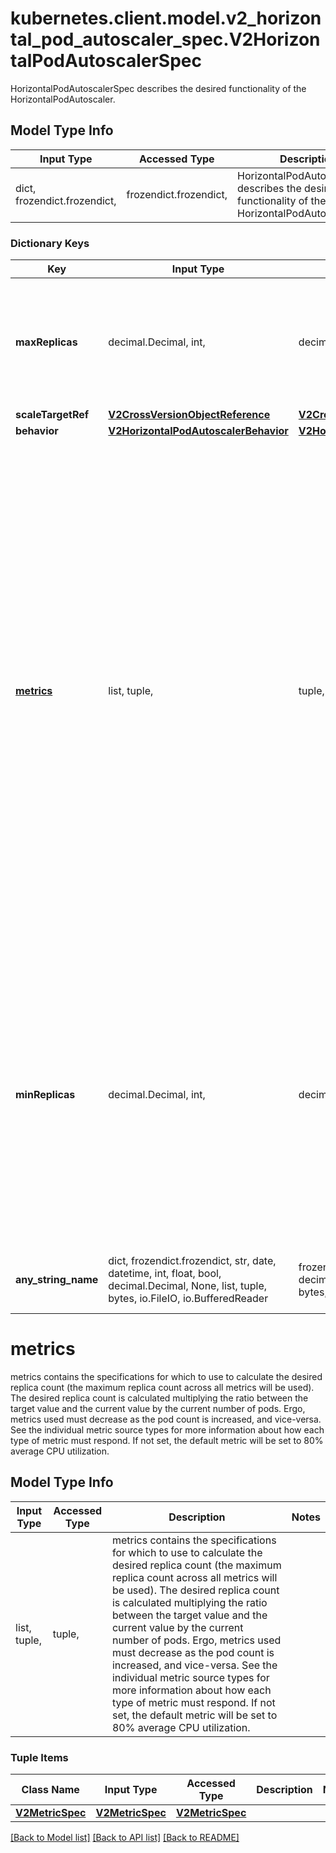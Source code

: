 # kubernetes.client.model.v2_horizontal_pod_autoscaler_spec.V2HorizontalPodAutoscalerSpec

HorizontalPodAutoscalerSpec describes the desired functionality of the HorizontalPodAutoscaler.

## Model Type Info
Input Type | Accessed Type | Description | Notes
------------ | ------------- | ------------- | -------------
dict, frozendict.frozendict,  | frozendict.frozendict,  | HorizontalPodAutoscalerSpec describes the desired functionality of the HorizontalPodAutoscaler. | 

### Dictionary Keys
Key | Input Type | Accessed Type | Description | Notes
------------ | ------------- | ------------- | ------------- | -------------
**maxReplicas** | decimal.Decimal, int,  | decimal.Decimal,  | maxReplicas is the upper limit for the number of replicas to which the autoscaler can scale up. It cannot be less that minReplicas. | value must be a 32 bit integer
**scaleTargetRef** | [**V2CrossVersionObjectReference**](V2CrossVersionObjectReference.md) | [**V2CrossVersionObjectReference**](V2CrossVersionObjectReference.md) |  | 
**behavior** | [**V2HorizontalPodAutoscalerBehavior**](V2HorizontalPodAutoscalerBehavior.md) | [**V2HorizontalPodAutoscalerBehavior**](V2HorizontalPodAutoscalerBehavior.md) |  | [optional] 
**[metrics](#metrics)** | list, tuple,  | tuple,  | metrics contains the specifications for which to use to calculate the desired replica count (the maximum replica count across all metrics will be used).  The desired replica count is calculated multiplying the ratio between the target value and the current value by the current number of pods.  Ergo, metrics used must decrease as the pod count is increased, and vice-versa.  See the individual metric source types for more information about how each type of metric must respond. If not set, the default metric will be set to 80% average CPU utilization. | [optional] 
**minReplicas** | decimal.Decimal, int,  | decimal.Decimal,  | minReplicas is the lower limit for the number of replicas to which the autoscaler can scale down.  It defaults to 1 pod.  minReplicas is allowed to be 0 if the alpha feature gate HPAScaleToZero is enabled and at least one Object or External metric is configured.  Scaling is active as long as at least one metric value is available. | [optional] value must be a 32 bit integer
**any_string_name** | dict, frozendict.frozendict, str, date, datetime, int, float, bool, decimal.Decimal, None, list, tuple, bytes, io.FileIO, io.BufferedReader | frozendict.frozendict, str, BoolClass, decimal.Decimal, NoneClass, tuple, bytes, FileIO | any string name can be used but the value must be the correct type | [optional]

# metrics

metrics contains the specifications for which to use to calculate the desired replica count (the maximum replica count across all metrics will be used).  The desired replica count is calculated multiplying the ratio between the target value and the current value by the current number of pods.  Ergo, metrics used must decrease as the pod count is increased, and vice-versa.  See the individual metric source types for more information about how each type of metric must respond. If not set, the default metric will be set to 80% average CPU utilization.

## Model Type Info
Input Type | Accessed Type | Description | Notes
------------ | ------------- | ------------- | -------------
list, tuple,  | tuple,  | metrics contains the specifications for which to use to calculate the desired replica count (the maximum replica count across all metrics will be used).  The desired replica count is calculated multiplying the ratio between the target value and the current value by the current number of pods.  Ergo, metrics used must decrease as the pod count is increased, and vice-versa.  See the individual metric source types for more information about how each type of metric must respond. If not set, the default metric will be set to 80% average CPU utilization. | 

### Tuple Items
Class Name | Input Type | Accessed Type | Description | Notes
------------- | ------------- | ------------- | ------------- | -------------
[**V2MetricSpec**](V2MetricSpec.md) | [**V2MetricSpec**](V2MetricSpec.md) | [**V2MetricSpec**](V2MetricSpec.md) |  | 

[[Back to Model list]](../../README.md#documentation-for-models) [[Back to API list]](../../README.md#documentation-for-api-endpoints) [[Back to README]](../../README.md)

